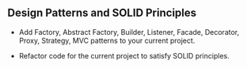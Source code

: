 ## Design Patterns and SOLID Principles


- Add Factory, Abstract Factory, Builder, Listener, Facade, Decorator, Proxy, Strategy, MVC patterns to your current project.

- Refactor code for the current project to satisfy SOLID principles.